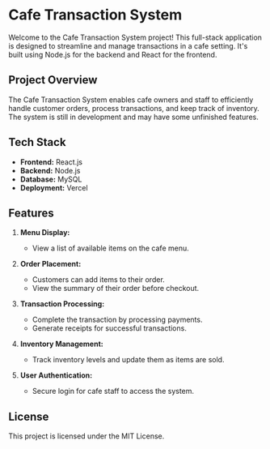 # Cafe Transaction System

Welcome to the Cafe Transaction System project! This full-stack application is designed to streamline and manage transactions in a cafe setting. It's built using Node.js for the backend and React for the frontend.

## Project Overview

The Cafe Transaction System enables cafe owners and staff to efficiently handle customer orders, process transactions, and keep track of inventory. The system is still in development and may have some unfinished features.

## Tech Stack

- **Frontend:** React.js
- **Backend:** Node.js 
- **Database:** MySQL
- **Deployment:** Vercel

## Features

1. **Menu Display:**
   - View a list of available items on the cafe menu.

2. **Order Placement:**
   - Customers can add items to their order.
   - View the summary of their order before checkout.

3. **Transaction Processing:**
   - Complete the transaction by processing payments.
   - Generate receipts for successful transactions.

4. **Inventory Management:**
   - Track inventory levels and update them as items are sold.

5. **User Authentication:**
   - Secure login for cafe staff to access the system.

## License
This project is licensed under the MIT License.
